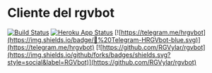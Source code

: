 # Cliente del rgvbot
[![Build Status](https://travis-ci.org/RGVylar/rgvbotWithHTML.svg?branch=master)](https://travis-ci.org/RGVylar/rgvbotWithHTML)
[![Heroku App Status](http://heroku-shields.herokuapp.com/rgvbot-with-html)](https://rgvbot-with-html.herokuapp.com)
[![https://telegram.me/hrgvbot](https://img.shields.io/badge/💬%20Telegram-HRGVbot-blue.svg)](https://telegram.me/hrgvbot)
[![https://github.com/RGVylar/rgvbot](https://img.shields.io/github/forks/badges/shields.svg?style=social&label=RGVbot)](https://github.com/RGVylar/rgvbot)

